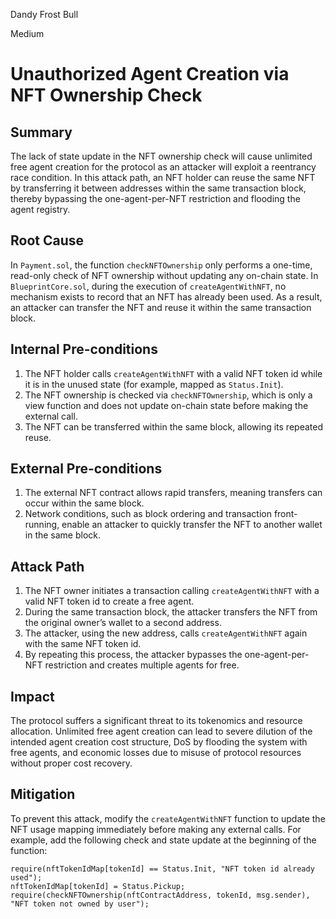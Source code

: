 Dandy Frost Bull

Medium

# Unauthorized Agent Creation via NFT Ownership Check


## Summary

The lack of state update in the NFT ownership check will cause unlimited free agent creation for the protocol as an attacker will exploit a reentrancy race condition. In this attack path, an NFT holder can reuse the same NFT by transferring it between addresses within the same transaction block, thereby bypassing the one-agent-per-NFT restriction and flooding the agent registry.

## Root Cause

In `Payment.sol`, the function `checkNFTOwnership` only performs a one-time, read-only check of NFT ownership without updating any on-chain state. In `BlueprintCore.sol`, during the execution of `createAgentWithNFT`, no mechanism exists to record that an NFT has already been used. As a result, an attacker can transfer the NFT and reuse it within the same transaction block.

## Internal Pre-conditions

1. The NFT holder calls `createAgentWithNFT` with a valid NFT token id while it is in the unused state (for example, mapped as `Status.Init`).
2. The NFT ownership is checked via `checkNFTOwnership`, which is only a view function and does not update on-chain state before making the external call.
3. The NFT can be transferred within the same block, allowing its repeated reuse.

## External Pre-conditions

1. The external NFT contract allows rapid transfers, meaning transfers can occur within the same block.
2. Network conditions, such as block ordering and transaction front-running, enable an attacker to quickly transfer the NFT to another wallet in the same block.

## Attack Path

1. The NFT owner initiates a transaction calling `createAgentWithNFT` with a valid NFT token id to create a free agent.
2. During the same transaction block, the attacker transfers the NFT from the original owner’s wallet to a second address.
3. The attacker, using the new address, calls `createAgentWithNFT` again with the same NFT token id.
4. By repeating this process, the attacker bypasses the one-agent-per-NFT restriction and creates multiple agents for free.

## Impact

The protocol suffers a significant threat to its tokenomics and resource allocation. Unlimited free agent creation can lead to severe dilution of the intended agent creation cost structure, DoS by flooding the system with free agents, and economic losses due to misuse of protocol resources without proper cost recovery.

## Mitigation

To prevent this attack, modify the `createAgentWithNFT` function to update the NFT usage mapping immediately before making any external calls. For example, add the following check and state update at the beginning of the function:

```solidity
require(nftTokenIdMap[tokenId] == Status.Init, "NFT token id already used");  
nftTokenIdMap[tokenId] = Status.Pickup;  
require(checkNFTOwnership(nftContractAddress, tokenId, msg.sender), "NFT token not owned by user");
```